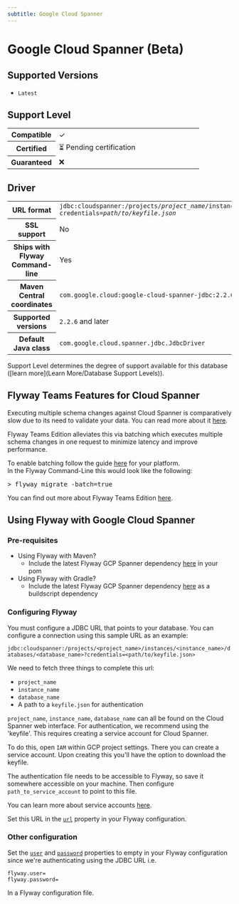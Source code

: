 ```yaml
---
subtitle: Google Cloud Spanner
---
```

# Google Cloud Spanner (Beta)

## Supported Versions

- `Latest`

## Support Level

<table class="table">
    <tr>
        <th width="25%">Compatible</th>
        <td>&#10003;</td>
    </tr>
    <tr>
        <th width="25%">Certified</th>
        <td>&#9203; Pending certification</td>
    </tr>
    <tr>
        <th width="25%">Guaranteed</th>
        <td>&#10060;</td>
    </tr>
</table>

## Driver

<table class="table">
<tr>
<th>URL format</th>
<td><code>jdbc:cloudspanner:/projects/<i>project_name</i>/instances/<i>instance_name</i>/databases/<i>database_name</i>?credentials=<i>path/to/keyfile.json</i></code></td>
</tr>
<tr>
<th>SSL support</th>
<td>No</td>
</tr>
<tr>
<th>Ships with Flyway Command-line</th>
<td>Yes</td>
</tr>
<tr>
<th>Maven Central coordinates</th>
<td><code>com.google.cloud:google-cloud-spanner-jdbc:2.2.6</code></td>
</tr>
<tr>
<th>Supported versions</th>
<td><code>2.2.6</code> and later</td>
</tr>
<tr>
<th>Default Java class</th>
<td><code>com.google.cloud.spanner.jdbc.JdbcDriver</code></td>
</tr>
</table>

Support Level determines the degree of support available for this database ([learn more](Learn More/Database Support Levels)).

## Flyway Teams Features for Cloud Spanner

Executing multiple schema changes against Cloud Spanner is comparatively slow due to its need to validate your data. You can read more about it [here](https://cloud.google.com/spanner/docs/schema-updates#performance).

Flyway Teams Edition alleviates this via batching which executes multiple schema changes in one request to minimize latency and improve performance.

To enable batching follow the guide [here](Configuration/parameters/batch) for your platform. <br/>
In the Flyway Command-Line this would look like the following:

<pre class="console"><span>&gt;</span> flyway migrate -batch=true</pre>

You can find out more about Flyway Teams Edition [here](/https://flywaydb.org/download/?ref=cloud-spanner-batch).

## Using Flyway with Google Cloud Spanner

### Pre-requisites
- Using Flyway with Maven?
  - Include the latest Flyway GCP Spanner dependency [here](https://mvnrepository.com/artifact/org.flywaydb/flyway-gcp-spanner) in your pom
- Using Flyway with Gradle?
  - Include the latest Flyway GCP Spanner dependency [here](https://mvnrepository.com/artifact/org.flywaydb/flyway-gcp-spanner) as a buildscript dependency

### Configuring Flyway

You must configure a JDBC URL that points to your database. You can configure a connection using this sample URL as an example:

`jdbc:cloudspanner:/projects/<project_name>/instances/<instance_name>/databases/<database_name>?credentials=<path/to/keyfile.json>`

We need to fetch three things to complete this url:
​
- `project_name`
- `instance_name`
- `database_name`
- A path to a `keyfile.json` for authentication

`project_name`, `instance_name`, `database_name` can all be found on the Cloud Spanner web interface. For authentication, we recommend using the 'keyfile'. This requires creating a service account for Cloud Spanner.

To do this, open `IAM` within GCP project settings. There you can create a service account. Upon creating this you'll have the option to download the keyfile.

The authentication file needs to be accessible to Flyway, so save it somewhere accessible on your machine. Then configure `path_to_service_account` to point to this file.

You can learn more about service accounts [here](https://cloud.google.com/iam/docs/service-accounts).

Set this URL in the [`url`](Configuration/parameters/url) property in your Flyway configuration.
​
### Other configuration

Set the [`user`](Configuration/parameters/user) and [`password`](Configuration/parameters/password) properties to empty in your Flyway configuration since we're authenticating using the JDBC URL i.e.

```
flyway.user=
flyway.password=
```

In a Flyway configuration file.
